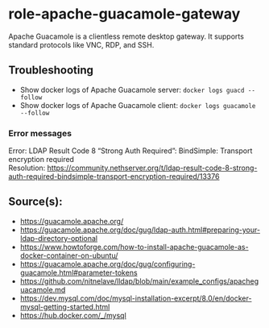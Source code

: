 # role-apache-guacamole-gateway 
Apache Guacamole is a clientless remote desktop gateway.
It supports standard protocols like VNC, RDP, and SSH.

## Troubleshooting

- Show docker logs of Apache Guacamole server: ``docker logs guacd --follow``
- Show docker logs of Apache Guacamole client: ``docker logs guacamole --follow``

### Error messages

Error: LDAP Result Code 8 “Strong Auth Required”: BindSimple: Transport encryption required
\
Resolution: https://community.nethserver.org/t/ldap-result-code-8-strong-auth-required-bindsimple-transport-encryption-required/13376

## Source(s):
- https://guacamole.apache.org/
- https://guacamole.apache.org/doc/gug/ldap-auth.html#preparing-your-ldap-directory-optional
- https://www.howtoforge.com/how-to-install-apache-guacamole-as-docker-container-on-ubuntu/
- https://guacamole.apache.org/doc/gug/configuring-guacamole.html#parameter-tokens
- https://github.com/nitnelave/lldap/blob/main/example_configs/apacheguacamole.md
- https://dev.mysql.com/doc/mysql-installation-excerpt/8.0/en/docker-mysql-getting-started.html
- https://hub.docker.com/_/mysql
